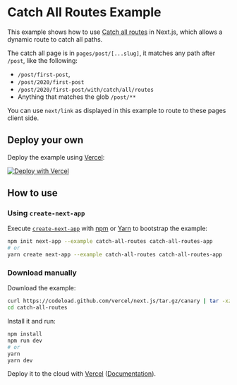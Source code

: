 # Catch All Routes Example

This example shows how to use [Catch all routes](https://nextjs.org/docs/routing/dynamic-routes#catch-all-routes) in Next.js, which allows a dynamic route to catch all paths.

The catch all page is in `pages/post/[...slug]`, it matches any path after `/post`, like the following:

- `/post/first-post`,
- `/post/2020/first-post`
- `/post/2020/first-post/with/catch/all/routes`
- Anything that matches the glob `/post/**`

You can use `next/link` as displayed in this example to route to these pages client side.

## Deploy your own

Deploy the example using [Vercel](https://vercel.com):

[![Deploy with Vercel](https://vercel.com/button)](https://vercel.com/import/project?template=https://github.com/vercel/next.js/tree/canary/examples/catch-all-routes)

## How to use

### Using `create-next-app`

Execute [`create-next-app`](https://github.com/zeit/next.js/tree/canary/packages/create-next-app) with [npm](https://docs.npmjs.com/cli/init) or [Yarn](https://yarnpkg.com/lang/en/docs/cli/create/) to bootstrap the example:

```bash
npm init next-app --example catch-all-routes catch-all-routes-app
# or
yarn create next-app --example catch-all-routes catch-all-routes-app
```

### Download manually

Download the example:

```bash
curl https://codeload.github.com/vercel/next.js/tar.gz/canary | tar -xz --strip=2 next.js-canary/examples/catch-all-routes
cd catch-all-routes
```

Install it and run:

```bash
npm install
npm run dev
# or
yarn
yarn dev
```

Deploy it to the cloud with [Vercel](https://vercel.com/import?filter=next.js&utm_source=github&utm_medium=readme&utm_campaign=next-example) ([Documentation](https://nextjs.org/docs/deployment)).
